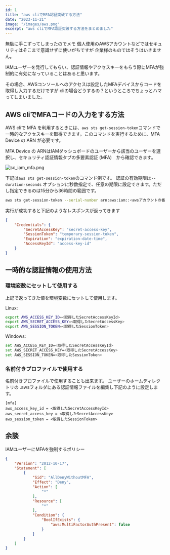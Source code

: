 ```yaml
---
id: 1
title: "aws cliでMFA認証突破する方法"
date: "2023-11-21"
image: "/images/aws.png"
excerpt: "aws cliでMFA認証突破する方法をまとめました"
---
```


無駄に手こずってしまったのでメモ
個人使用のAWSアカウントなどではセキュリティはそこまで意識せずに使いがちですが
企業様のものではそうはいきません。

IAMユーザーを発行してもらい、認証情報やアクセスキーをもらう際にMFAが強制的に有効になっていることはあると思います。

その場合、AWSコンソールへのアクセスは設定したMFAデバイスからコードを取得し入力するだけですが
cliの場合どうするの？というところでちょっとハマってしまいました。

## AWS cliでMFAコードの入力をする方法

AWS cliで MFA を利用するときには、`aws sts get-session-token`コマンドで一時的なアクセスキーを取得できます。このコマンドを実行するために、MFA Device の ARN が必要です。

MFA Device の ARNはIAMダッシュボードのユーザーから該当のユーザーを選択し、セキュリティ認証情報タブの多要素認証 (MFA)　から確認できます。

![sc_iam_mfa.png](/images/sc_iam_mfa.png)

下記は`aws sts get-session-token`のコマンド例です。
認証の有効期限は`--duration-seconds` オプションに秒数指定で、任意の期限に設定できます。ただし指定できるのは15分から36時間の範囲です。

```bash
aws sts get-session-token --serial-number arn:aws:iam::<awsアカウントの番号>:<MFA Device のARN>  --duration-seconds 86400 --token-code 119596
```

実行が成功すると下記のようなレスポンスが返ってきます

```json
{
    "Credentials": {
        "SecretAccessKey": "secret-access-key",
        "SessionToken": "temporary-session-token",
        "Expiration": "expiration-date-time",
        "AccessKeyId": "access-key-id"
    }
}
```

## 一時的な認証情報の使用方法

### 環境変数にセットして使用する

上記で返ってきた値を環境変数にセットして使用します。

Linux:

```bash
export AWS_ACCESS_KEY_ID=<取得したSecretAccessKeyId>
export AWS_SECRET_ACCESS_KEY=<取得したSecretAccessKey>
export AWS_SESSION_TOKEN=<取得したSessionToken>
```

Windows:

```bash
set AWS_ACCESS_KEY_ID=<取得したSecretAccessKeyId>
set AWS_SECRET_ACCESS_KEY=<取得したSecretAccessKey>
set AWS_SESSION_TOKEN=<取得したSessionToken>
```

### 名前付きプロファイルで使用する
名前付きプロファイルで使用することも出来ます。
ユーザーのホームディレクトリの .awsフォルダにある認証情報ファイルを編集し下記のように設定します。

```config
[mfa]
aws_access_key_id = <取得したSecretAccessKeyId>
aws_secret_access_key = <取得したSecretAccessKey>
aws_session_token = <取得したSessionToken>
```

## 余談
IAMユーザーにMFAを強制するポリシー

```json
{
    "Version": "2012-10-17",
    "Statement": [
        {
            "Sid": "AllDenyWithoutMFA",
            "Effect": "Deny",
            "Action": [
                "*"
            ],
            "Resource": [
                "*"
            ],
            "Condition": {
                "BoolIfExists": {
                    "aws:MultiFactorAuthPresent": false
                }
            }
        }
    ]
}
```